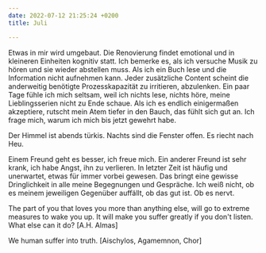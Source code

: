 ```yaml
---
date: 2022-07-12 21:25:24 +0200
title: Juli

---
```

Etwas in mir wird umgebaut. Die Renovierung findet emotional und in kleineren Einheiten kognitiv statt. Ich bemerke es, als ich versuche Musik zu hören und sie wieder abstellen muss. Als ich ein Buch lese und die Information nicht aufnehmen kann. Jeder zusätzliche Content scheint die anderweitig benötigte Prozesskapazität zu irritieren, abzulenken. Ein paar Tage fühle ich mich seltsam, weil ich nichts lese, nichts höre, meine Lieblingsserien nicht zu Ende schaue. Als ich es endlich einigermaßen akzeptiere, rutscht mein Atem tiefer in den Bauch, das fühlt sich gut an. Ich frage mich, warum ich mich bis jetzt gewehrt habe.

Der Himmel ist abends türkis. Nachts sind die Fenster offen. Es riecht nach Heu.

Einem Freund geht es besser, ich freue mich. Ein anderer Freund ist sehr krank, ich habe Angst, ihn zu verlieren. In letzter Zeit ist häufig und unerwartet, etwas für immer vorbei gewesen. Das bringt eine gewisse Dringlichkeit in alle meine Begegnungen und Gespräche. Ich weiß nicht, ob es meinem jeweiligen Gegenüber auffällt, ob das gut ist. Ob es nervt.  

The part of you that loves you more than anything else, will go to extreme measures to wake you up. It will make you suffer greatly if you don't listen. What else can it do?  \[A.H. Almas\]

We human suffer into truth. \[Aischylos, Agamemnon, Chor\]